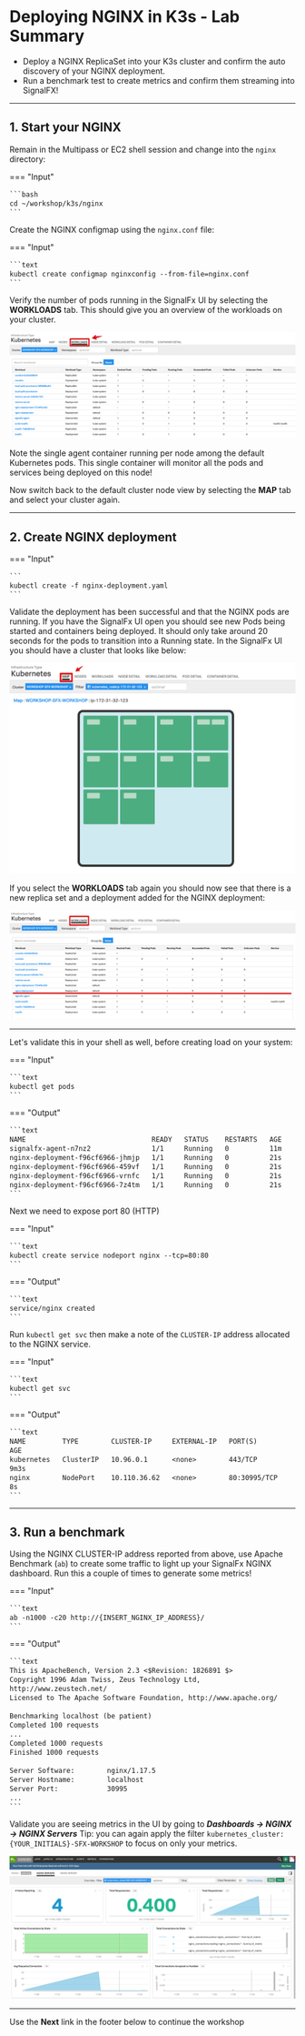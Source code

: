 # Deploying NGINX in K3s - Lab Summary

* Deploy a NGINX ReplicaSet into your K3s cluster and confirm the auto discovery of your NGINX deployment.
* Run a benchmark test to create metrics and confirm them streaming into SignalFX!

---

## 1. Start your NGINX

Remain in the Multipass  or EC2 shell session and change into the `nginx` directory:

=== "Input"

    ```bash
    cd ~/workshop/k3s/nginx
    ```

Create the NGINX configmap using the `nginx.conf` file:

=== "Input"

    ```text
    kubectl create configmap nginxconfig --from-file=nginx.conf
    ```

Verify the number of pods running in the SignalFx UI by selecting the **WORKLOADS** tab. This should give you an overview of the workloads on your cluster.

![Workload Agent](../images/module3/k8s-workloads.jpg)

Note the single agent container running per node among the default Kubernetes pods. This single container will monitor all the pods and services being deployed on this node!

Now switch back to the default cluster node view by selecting  the **MAP** tab and select your cluster again.
  
---

## 2. Create NGINX deployment

=== "Input"

    ```
    kubectl create -f nginx-deployment.yaml
    ```

Validate the deployment has been successful and that the NGINX pods are running. If you have the SignalFx UI open you should see new Pods being started and containers being deployed. It should only take around 20 seconds for the pods to transition into a Running state. In the SignalFx UI you should have a cluster that looks like below:

![back to Cluster](../images/module3/cluster.jpg)

If you select the **WORKLOADS** tab again you should now see that there is a new replica set and a deployment added for the NGINX deployment:

![NGINX loaded](../images/module3/k8s-workloads-nginx.jpg)

---

Let's validate this in your shell as well, before creating load on your system:

=== "Input"

    ```text
    kubectl get pods
    ```

=== "Output"

    ```text
    NAME                               READY   STATUS    RESTARTS   AGE
    signalfx-agent-n7nz2               1/1     Running   0          11m
    nginx-deployment-f96cf6966-jhmjp   1/1     Running   0          21s
    nginx-deployment-f96cf6966-459vf   1/1     Running   0          21s
    nginx-deployment-f96cf6966-vrnfc   1/1     Running   0          21s
    nginx-deployment-f96cf6966-7z4tm   1/1     Running   0          21s
    ```

Next we need to expose port 80 (HTTP)

=== "Input"

    ```text
    kubectl create service nodeport nginx --tcp=80:80
    ```

=== "Output"

    ```text
    service/nginx created
    ```

Run `kubectl get svc` then make a note of the `CLUSTER-IP` address allocated to the NGINX service.

=== "Input"

    ```text
    kubectl get svc
    ```

=== "Output"

    ```text
    NAME         TYPE        CLUSTER-IP     EXTERNAL-IP   PORT(S)        AGE
    kubernetes   ClusterIP   10.96.0.1      <none>        443/TCP        9m3s
    nginx        NodePort    10.110.36.62   <none>        80:30995/TCP   8s
    ```

---

## 3. Run a benchmark

Using the NGINX CLUSTER-IP address reported from above, use Apache Benchmark (`ab`) to create some traffic to light up your SignalFx NGINX dashboard. Run this a couple of times to generate some metrics!

=== "Input"

    ```text
    ab -n1000 -c20 http://{INSERT_NGINX_IP_ADDRESS}/
    ```

=== "Output"

    ```text
    This is ApacheBench, Version 2.3 <$Revision: 1826891 $>
    Copyright 1996 Adam Twiss, Zeus Technology Ltd, http://www.zeustech.net/
    Licensed to The Apache Software Foundation, http://www.apache.org/
 
    Benchmarking localhost (be patient)
    Completed 100 requests
    ...
    Completed 1000 requests
    Finished 1000 requests
 
    Server Software:        nginx/1.17.5
    Server Hostname:        localhost
    Server Port:            30995
    ...
    ```

Validate you are seeing metrics in the UI by going to _**Dashboards → NGINX → NGINX Servers**_ Tip: you can again apply the filter `kubernetes_cluster: {YOUR_INITIALS}-SFX-WORKSHOP` to focus on only your metrics.

![NGINX Dashboard](../images/module3/nginx-dashboard.png)

---

Use the **Next** link in the footer below to continue the workshop
